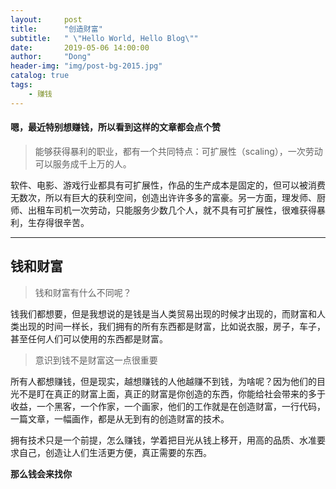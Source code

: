 ```yaml
---
layout:     post
title:      "创造财富"
subtitle:   " \"Hello World, Hello Blog\""
date:       2019-05-06 14:00:00
author:     "Dong"
header-img: "img/post-bg-2015.jpg"
catalog: true
tags:
    - 赚钱
---
```


<h4>嗯，最近特别想赚钱，所以看到这样的文章都会点个赞</h4>

> 能够获得暴利的职业，都有一个共同特点：可扩展性（scaling），一次劳动可以服务成千上万的人。

软件、电影、游戏行业都具有可扩展性，作品的生产成本是固定的，但可以被消费无数次，所以有巨大的获利空间，创造出许许多多的富豪。另一方面，理发师、厨师、出租车司机一次劳动，只能服务少数几个人，就不具有可扩展性，很难获得暴利，生存得很辛苦。

---

## 钱和财富

>钱和财富有什么不同呢？ 

钱我们都想要，但是我想说的是钱是当人类贸易出现的时候才出现的，而财富和人类出现的时间一样长，我们拥有的所有东西都是财富，比如说衣服，房子，车子，甚至任何人们可以使用的东西都是财富。

>意识到钱不是财富这一点很重要

所有人都想赚钱，但是现实，越想赚钱的人他越赚不到钱，为啥呢？因为他们的目光不是盯在真正的财富上面，真正的财富是你创造的东西，你能给社会带来的多于收益，一个黑客，一个作家，一个画家，他们的工作就是在创造财富，一行代码，一篇文章，一幅画作，都是从无到有的创造财富的技术。

拥有技术只是一个前提，怎么赚钱，学着把目光从钱上移开，用高的品质、水准要求自己，创造让人们生活更方便，真正需要的东西。

**那么钱会来找你**
